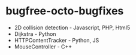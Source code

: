 bugfree-octo-bugfixes
=====================
- 2D collision detection	- Javascript, PHP, Html5
- Dijkstra 			- Python
- HTTPContentTracker		- Python, JS
- MouseController       - C++

